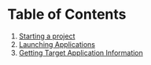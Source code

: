 # Table of Contents
1. [Starting a project](start-project.md)
2. [Launching Applications](launching-apps.md)
3. [Getting Target Application Information](getting-app-info.md)